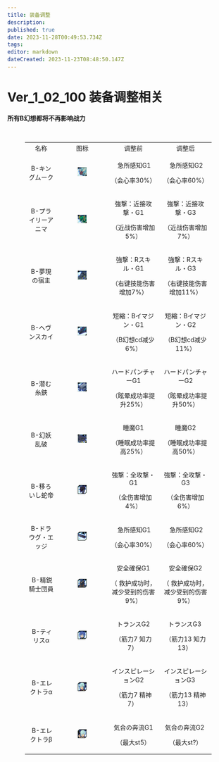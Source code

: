 ```yaml
---
title: 装备调整
description: 
published: true
date: 2023-11-28T00:49:53.734Z
tags: 
editor: markdown
dateCreated: 2023-11-23T08:48:50.147Z
---
```


# Ver_1_02_100 装备调整相关
**所有B幻想都将不再影响战力**
<p>&nbsp;</p>

<figure class="table" style="text-align:center;">
  <table>
    <tbody>
      <tr>
        <td>名称</td>
        <td>图标</td>
        <td>调整前</td>
        <td>调整后</td>
      </tr>
      <tr>
        <td>B-キングムーク</td>
        <td>
          <figure class="image"><img src="/b幻想/lv50/b-キングムーク.jpg"></figure>
        </td>
        <td>
          <p>&nbsp;急所感知G1</p>
          <p>（会心率30%）</p>
        </td>
        <td>
          <p>&nbsp;急所感知G2</p>
          <p>（会心率60%）</p>
        </td>
      </tr>
      <tr>
        <td>B-プライリーアニマ</td>
        <td>
          <figure class="image"><img src="/b幻想/lv45/b-プライリーアニマ.jpg"></figure>
        </td>
        <td>
          <p>強撃：近接攻撃・G1</p>
          <p>（近战伤害增加5%）</p>
        </td>
        <td>
          <p>強撃：近接攻撃・G3</p>
          <p>（近战伤害增加7%）</p>
        </td>
      </tr>
      <tr>
        <td>B-夢現の宿主</td>
        <td>
          <figure class="image"><img src="/b幻想/lv45/b-夢現の宿主.jpg"></figure>
        </td>
        <td>
          <p>強撃：Rスキル・G1</p>
          <p>（右键技能伤害增加7%）</p>
        </td>
        <td>
          <p>強撃：Rスキル・G3</p>
          <p>（右键技能伤害增加11%）</p>
        </td>
      </tr>
      <tr>
        <td>B-ヘヴンスカイ</td>
        <td>
          <figure class="image"><img src="/b幻想/lv45/b-ヘヴンスカイ.jpg"></figure>
        </td>
        <td>
          <p>短縮：Bイマジン・G1</p>
          <p>（B幻想cd减少6%）</p>
        </td>
        <td>
          <p>短縮：Bイマジン・G2</p>
           <p>（B幻想cd减少11%）</p>
        </td>
      </tr>
      <tr>
        <td>B-潜む糸鋏</td>
        <td>
          <figure class="image"><img src="/b幻想/lv50/b-潜む糸鋏.jpg"></figure>
        </td>
        <td>
          <p>ハードパンチャーG1</p>
          <p>（眩晕成功率提升25%）</p>
        </td>
        <td>
          <p>ハードパンチャーG2</p>
          <p>（眩晕成功率提升50%）</p>
        </td>
      </tr>
      <tr>
        <td>B-幻妖乱破</td>
        <td>
          <figure class="image"><img src="/b幻想/lv50/b-幻妖乱破.jpg"></figure>
        </td>
        <td>
          <p>睡魔G1</p>
          <p>（睡眠成功率提高25%）</p>
        </td>
        <td>
          <p>睡魔G2</p>
          <p>（睡眠成功率提高50%）</p>
        </td>
      </tr>
      <tr>
        <td>B-移ろいし蛇帝</td>
        <td>
          <figure class="image"><img src="/b幻想/lv50/b-移ろいし蛇帝.jpg"></figure>
        </td>
        <td>
          <p>強撃：全攻撃・G1</p>
          <p>（全伤害增加 4%）</p>
        </td>
        <td>
          <p>強撃：全攻撃・G3</p>
          <p>（全伤害增加 6%）</p>
        </td>
      </tr>
      <tr>
        <td>B-ドラウグ・エッジ</td>
        <td>
          <figure class="image"><img src="/b幻想/lv40/b-ドラウグ・エッジ.jpg"></figure>
        </td>
        <td>
          <p>&nbsp;急所感知G1</p>
          <p>（会心率30%）</p>
        </td>
        <td>
          <p>&nbsp;急所感知G2</p>
          <p>（会心率60%）</p>
        </td>
      </tr>
      <tr>
        <td>&nbsp;B-精鋭騎士団員</td>
        <td>
          <figure class="image"><img src="/b幻想/lv50/b-精鋭騎士団員.jpg"></figure>
        </td>
        <td>
          <p>安全確保G1</p>
          <p>（ 救护成功时，减少受到的伤害9%）</p>
        </td>
        <td>
          <p>安全確保G2</p>
          <p>（ 救护成功时，减少受到的伤害9%）</p>
        </td>
      </tr>
      <tr>
        <td>&nbsp;B-ティリスα</td>
        <td>
          <figure class="image"><img src="/b幻想/lv50/b-ティリスα.jpg"></figure>
        </td>
        <td>
          <p>トランスG2</p>
          <p>（筋力7 知力7）&nbsp;</p>
        </td>
        <td>
           <p>トランスG3&nbsp;</p>
           <p>（筋力13 知力13）&nbsp;</p>
        </td>
      </tr>
      <tr>
        <td>&nbsp;B-エレクトラα</td>
        <td>
          <figure class="image"><img src="/b幻想/lv50/b-エレクトラα.jpg"></figure>
        </td>
        <td>
          <p>インスピレーションG2</p>
          <p>（筋力7 精神7）&nbsp;</p>
        </td>
        <td>
          <p>インスピレーションG3&nbsp;</p>
          <p>（筋力13 精神13）&nbsp;</p>
        </td>
      </tr>
      <tr>
        <td>&nbsp;B-エレクトラβ</td>
        <td>
          <figure class="image"><img src="/b幻想/lv60/b-エレクトラβ.jpg"></figure>
        </td>
        <td>
          <p>気合の奔流G1</p>
          <p>（最大st5）</p>
        </td>
        <td>
          <p>気合の奔流G2&nbsp;</p>
          <p>（最大st?）</p>
        </td>
      </tr>
    </tbody>
  </table>
</figure>
